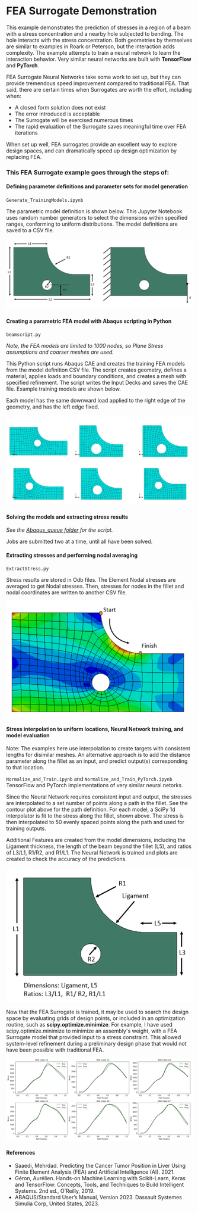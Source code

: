 # FEA Surrogate Demonstration
This example demonstrates the prediction of stresses in a region of a beam with a stress concentration and a nearby hole subjected to bending.  The hole interacts with the stress concentration. Both geometries by themselves are similar to examples in Roark or Peterson, but the interaction adds complexity.  The example attempts to train a neural network to learn the interaction behavior.  Very similar neural networks are built with <b>TensorFlow</b> and <b>PyTorch</b>.

FEA Surrogate Neural Networks take some work to set up, but they can provide tremendous speed improvement compared to traditional FEA.  That said, there are certain times when Surrogates are worth the effort, including when:
- A closed form solution does not exist
- The error introduced is acceptable
- The Surrogate will be exercised numerous times
- The rapid evaluation of the Surrogate saves meaningful time over FEA iterations

When set up well, FEA surrogates provide an excellent way to explore design spaces, and can dramatically speed up design optimization by replacing FEA.

### This FEA Surrogate example goes through the steps of: 

#### Defining parameter definitions and parameter sets for model generation
<code>Generate_TrainingModels.ipynb</code>

The parametric model definition is shown below.  This Jupyter Notebook uses random number generators to select the dimensions within specified ranges, conforming to uniform distributions.  The model definitions are saved to a CSV file.

![Dimensions](Setup.png)
  
#### Creating a parametric FEA model with Abaqus scripting in Python
<code>beamscript.py</code>

*Note, the FEA models are limited to 1000 nodes, so Plane Stress assumptions and coarser meshes are used.*

This Python script runs Abaqus CAE and creates the training FEA models from the model definition CSV file.  The script creates geometry, defines a material, applies loads and boundary conditions, and creates a mesh with specified refinement.  The script writes the Input Decks and saves the CAE file.  Example training models are shown below.  

Each model has the same downward load applied to the right edge of the geometry, and has the left edge fixed.

![Training Models](Training_models.png)
    
#### Solving the models and extracting stress results
*See the [Abaqus_queue folder](https://github.com/brians1982/portfolio/tree/main/Abaqus_queue) for the script.*

Jobs are submitted two at a time, until all have been solved.
     
#### Extracting stresses and performing nodal averaging
<code>ExtractStress.py</code> 

Stress results are stored in Odb files.  The Element Nodal stresses are averaged to get Nodal stresses.  Then, stresses for nodes in the fillet and nodal coordinates are written to another CSV file.  

![Stress contour](ContourPath.png)
     
#### Stress interpolation to uniform locations, Neural Network training, and model evaluation

Note: The examples here use interpolation to create targets with consistent lengths for disimilar meshes.  An alternative approach is to add the distance parameter along the fillet as an input, and predict output(s) corresponding to that location.

<code>Normalize_and_Train.ipynb</code> and <code>Normalize_and_Train_PyTorch.ipynb</code> TensorFlow and PyTorch implementations of very similar neural netorks.

Since the Neural Network requires consistent input and output, the stresses are interpolated to a set number of points along a path in the fillet.  See the contour plot above for the path definition.  For each model, a SciPy 1d interpolator is fit to the stress along the fillet, shown above.  The stress is then interpolated to 50 evenly spaced points along the path and used for training outputs.

Additional Features are created from the model dimensions, including the Ligament thickness, the length of the beam beyond the fillet (L5), and ratios of L3/L1, R1/R2, and R1/L1.  The Neural Network is trained and plots are created to check the accuracy of the predictions.

![Features](Features.png)

Now that the FEA Surrogate is trained, it may be used to search the design space by evaluating grids of design points, or included in an optimization routine, such as **scipy.optimize.minimize**.  For example, I have used scipy.optimize.minimize to minimize an assembly's weight, with a FEA Surrogate model that provided input to a stress constraint.  This allowed system-level refinement during a preliminary design phase that would not have been possible with traditional FEA.

![Metrics](Metrics.png)

#### References
- Saaedi, Mehrdad. Predicting the Cancer Tumor Position in Liver Using Finite Element Analysis (FEA) and Artificial Intelligence (AI). 2021.
- Géron, Aurélien. Hands-on Machine Learning with Scikit-Learn, Keras and TensorFlow: Concepts, Tools, and Techniques to Build Intelligent Systems. 2nd ed., O’Reilly, 2019.
- ABAQUS/Standard User’s Manual, Version 2023. Dassault Systemes Simulia Corp, United States, 2023.
